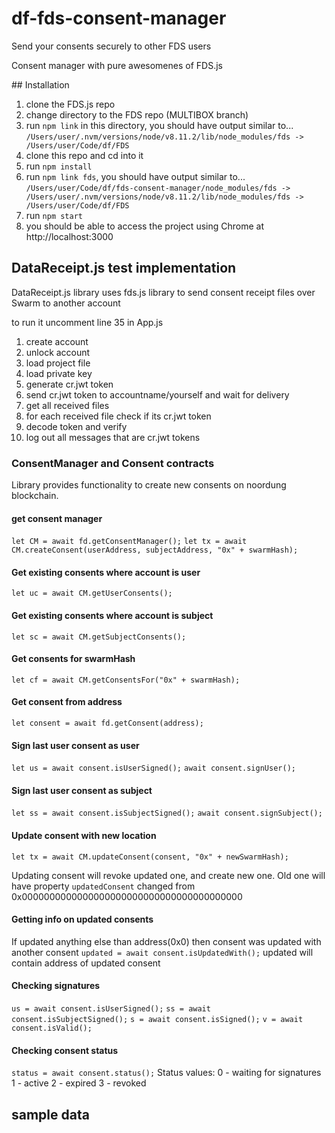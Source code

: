 # df-fds-consent-manager 

Send your consents securely to other FDS users

Consent manager with pure awesomenes of FDS.js 

## Installation

1. clone the FDS.js repo
2. change directory to the FDS repo (MULTIBOX branch)
3. run `npm link` in this directory, you should have output similar to...  
`/Users/user/.nvm/versions/node/v8.11.2/lib/node_modules/fds -> /Users/user/Code/df/FDS`
4. clone this repo and cd into it
5. run `npm install`
6. run `npm link fds`, you should have output similar to...
`/Users/user/Code/df/fds-consent-manager/node_modules/fds -> /Users/user/.nvm/versions/node/v8.11.2/lib/node_modules/fds -> /Users/user/Code/df/FDS`
7. run `npm start`
8. you should be able to access the project using Chrome at http://localhost:3000 

## DataReceipt.js test implementation 
 DataReceipt.js library uses fds.js library to send consent receipt files over Swarm to another account

 to run it uncomment line 35 in App.js
 
 1. create account  
 2. unlock account 
 3. load project file 
 4. load private key 
 5. generate cr.jwt token
 6. send cr.jwt token to accountname/yourself and wait for delivery 
 7. get all received files
 8. for each received file check if its cr.jwt token 
 9. decode token and verify 
 10. log out all messages that are cr.jwt tokens
 
 ### ConsentManager and Consent contracts 

 Library provides functionality to create new consents on noordung blockchain. 

####  get consent manager
  `let CM = await fd.getConsentManager();` 
  `let tx = await CM.createConsent(userAddress, subjectAddress, "0x" + swarmHash);`

####  Get existing consents where account is user
  `let uc = await CM.getUserConsents();`

#### Get existing consents where account is subject
  `let sc = await CM.getSubjectConsents();`

####  Get consents for swarmHash 
  `let cf = await CM.getConsentsFor("0x" + swarmHash);` 

####  Get consent from address 
  `let consent = await fd.getConsent(address);` 	 

####  Sign last user consent as user 
  `let us = await consent.isUserSigned();`
  `await consent.signUser();`

####  Sign last user consent as subject  
  `let ss = await consent.isSubjectSigned();`
  `await consent.signSubject();`

####  Update consent with new location  
   `let tx = await CM.updateConsent(consent, "0x" + newSwarmHash);`

Updating consent will revoke updated one, and create new one. Old one will have property 
  `updatedConsent` changed from 0x0000000000000000000000000000000000000000  

####  Getting info on updated consents 
   If updated anything else than address(0x0) then consent was updated with another consent 
     `updated = await consent.isUpdatedWith();`
	updated will contain address of updated consent    

#### Checking signatures
 `us = await consent.isUserSigned();`
 `ss = await consent.isSubjectSigned();`
 `s = await consent.isSigned();`
 `v = await consent.isValid();`

#### Checking consent status 
  `status = await consent.status();` 
	 Status values: 
     0 - waiting for signatures
     1 - active 
     2 - expired
     3 - revoked 
     
   
 ## sample data 

 